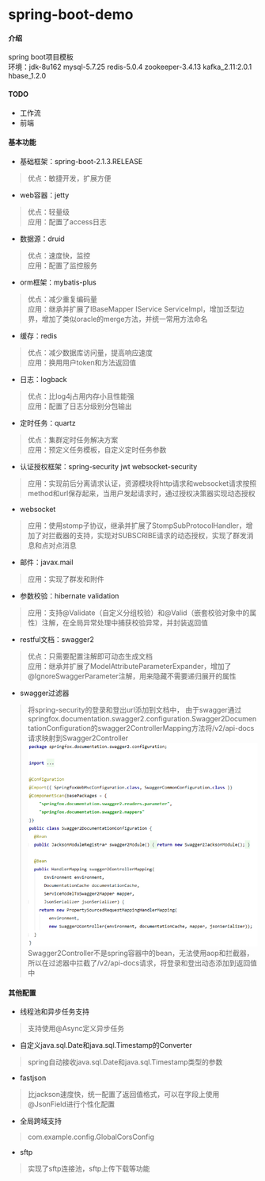 # spring-boot-demo

#### 介绍
spring boot项目模板<br>
环境：jdk-8u162 mysql-5.7.25 redis-5.0.4 zookeeper-3.4.13 kafka_2.11:2.0.1 hbase_1.2.0

#### TODO
* 工作流
* 前端

#### 基本功能
* 基础框架：spring-boot-2.1.3.RELEASE
>优点：敏捷开发，扩展方便
* web容器：jetty
>优点：轻量级<br>
应用：配置了access日志
* 数据源：druid
>优点：速度快，监控<br>
应用：配置了监控服务
* orm框架：mybatis-plus
>优点：减少重复编码量<br>
应用：继承并扩展了IBaseMapper IService ServiceImpl，增加泛型边界，增加了类似oracle的merge方法，并统一常用方法命名
* 缓存：redis
>优点：减少数据库访问量，提高响应速度<br>
应用：换用用户token和方法返回值
* 日志：logback
>优点：比log4j占用内存小且性能强<br>
应用：配置了日志分级别分包输出
* 定时任务：quartz
>优点：集群定时任务解决方案<br>
应用：预定义任务模板，自定义定时任务参数
* 认证授权框架：spring-security jwt websocket-security
>应用：实现前后分离请求认证，资源模块将http请求和websocket请求按照method和url保存起来，当用户发起请求时，通过授权决策器实现动态授权
* websocket
>应用：使用stomp子协议，继承并扩展了StompSubProtocolHandler，增加了对拦截器的支持，实现对SUBSCRIBE请求的动态授权，实现了群发消息和点对点消息
* 邮件：javax.mail
>应用：实现了群发和附件
* 参数校验：hibernate validation
>应用：支持@Validate（自定义分组校验）和@Valid（嵌套校验对象中的属性）注解，在全局异常处理中捕获校验异常，并封装返回值
* restful文档：swagger2
>优点：只需要配置注解即可动态生成文档<br>
应用：继承并扩展了ModelAttributeParameterExpander，增加了@IgnoreSwaggerParameter注解，用来隐藏不需要递归展开的属性
* swagger过滤器
>将spring-security的登录和登出url添加到文档中，
由于swagger通过springfox.documentation.swagger2.configuration.Swagger2DocumentationConfiguration的swagger2ControllerMapping方法将/v2/api-docs请求映射到Swagger2Controller<br>
![Image text](images/Swagger2DocumetationConfiguration.png)<br>
Swagger2Controller不是spring容器中的bean，无法使用aop和拦截器，所以在过滤器中拦截了/v2/api-docs请求，将登录和登出动态添加到返回值中

#### 其他配置
* 线程池和异步任务支持
>支持使用@Async定义异步任务
* 自定义java.sql.Date和java.sql.Timestamp的Converter
>spring自动接收java.sql.Date和java.sql.Timestamp类型的参数
* fastjson
>比jackson速度快，统一配置了返回值格式，可以在字段上使用@JsonField进行个性化配置
* 全局跨域支持
>com.example.config.GlobalCorsConfig
* sftp
>实现了sftp连接池，sftp上传下载等功能
